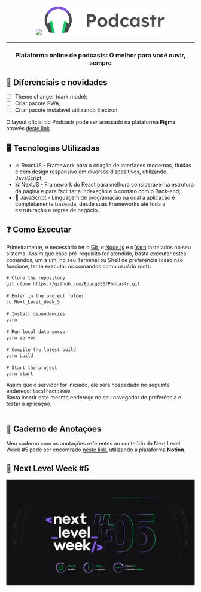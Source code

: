 <h3 align="center">
    <img src="public/images/podcastr.svg">
    <img src="public/logo.svg" />
    <hr />
</h3>   

<h3 align="center">
    Plataforma online de podcasts: O melhor para você ouvir, sempre
</h3>

## 🌟 Diferenciais e novidades

- [ ] Theme changer (dark mode);
- [ ] Criar pacote PWA;
- [ ] Criar pacote instalável utilizando Electron.

O layout oficial do Podcastr pode ser acessado na plataforma **Figma** através [deste link](https://www.figma.com/file/yBoRD3O9wl2uZvJDhTjL99/Podcastr).

## 🖥️ Tecnologias Utilizadas

- ⚛️ ReactJS - Framework para a criação de interfaces modernas, fluidas e com design responsivo em diversos dispositivos, utilizando JavaScript;
- 🇳 NextJS - Framework do React para melhora considerável na estrutura da página e para facilitar a indexação e o contato com o Back-end;
- 💛 JavaScript - Linguagem de programação na qual a aplicação é completamente baseada, desde suas Frameworks até toda a estruturação e regras de negócio.

## ❓ Como Executar

Primeiramente, é necessário ter o [Git](https://git-scm.com/downloads), o [Node.js](https://nodejs.org/en/download/) e o [Yarn](https://yarnpkg.com/) instalados no seu sistema. Assim que esse pré-requisito for atendido, basta executar estes comandos, um a um, no seu Terminal ou Shell de preferência (caso não funcione, tente executar os comandos como usuário root):

```
# Clone the repository
git clone https://github.com/Educg550/Podcastr.git

# Enter in the project folder
cd Next_Level_Week_5

# Install dependencies
yarn

# Run local data server
yarn server

# Compile the latest build
yarn build

# Start the project
yarn start
```

Assim que o servidor for iniciado, ele será hospedado no seguinte endereço: `localhost:3000`
<br>
Basta inserir este mesmo endereço no seu navegador de preferência e testar a aplicação.
<br>
<br>

## 📓 Caderno de Anotações

Meu caderno com as anotações referentes ao conteúdo da Next Level Week #5 pode ser encontrado [neste link](https://www.notion.so/Next-Level-Week-5-04fd4b41bd3d493587a7ce58ff271060), utilizando a plataforma **Notion**.

## 🚀 Next Level Week #5

![nlw5](public/images/nlw5.png "nlw5")
